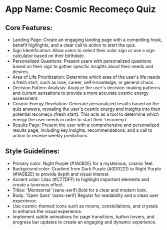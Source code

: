 # **App Name**: Cosmic Recomeço Quiz

## Core Features:

- Landing Page: Create an engaging landing page with a compelling hook, benefit highlights, and a clear call to action to start the quiz.
- Sign Identification: Allow users to select their solar sign or use a sign calculator based on their birthdate.
- Personalized Questions: Present users with personalized questions based on their sign to gather specific insights about their needs and desires.
- Area of Life Prioritization: Determine which area of the user's life needs a fresh start, such as love, career, self-knowledge, or general chaos.
- Decision Pattern Analysis: Analyze the user's decision-making patterns and current sensations to provide a more accurate cosmic energy assessment.
- Cosmic Energy Revelation: Generate personalized results based on the quiz answers, revealing the user's cosmic energy and insights into their potential recomeço (fresh start). This acts as a tool to determine which energy the user needs in order to start their 'recomeço'.
- Results Page: Present the user with a comprehensive and personalized results page, including key insights, recommendations, and a call to action to receive weekly predictions.

## Style Guidelines:

- Primary color: Night Purple (#1A0B2E) for a mysterious, cosmic feel.
- Background color: Gradient from Dark Purple (#0D0221) to Night Purple (#1A0B2E) to provide depth and visual interest.
- Accent color: Lilac (#C77DFF) to highlight important elements and create a luminous effect.
- Titles: 'Montserrat' (sans-serif) Bold for a clear and modern look.
- Body: 'Open Sans' (sans-serif) Regular for readability and a clean user experience.
- Use cosmic-themed icons such as moons, constellations, and crystals to enhance the visual experience.
- Implement subtle animations for page transitions, button hovers, and progress bar updates to create an engaging and dynamic experience.